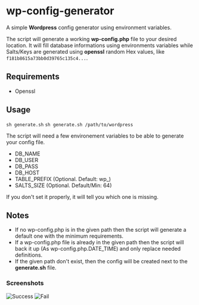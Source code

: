 # wp-config-generator
A simple **Wordpress** config generator using environment variables.

The script will generate a working **wp-config.php** file to your desired location.
It will fill database informations using environments variables while Salts/Keys are generated using **openssl** random Hex values, like `f181b8615a73bb0d39765c135c4...`.

## Requirements
- Openssl

## Usage
`sh generate.sh`
`sh generate.sh /path/to/wordpress`

The script will need a few environement variables to be able to generate your config file.
- DB_NAME
- DB_USER
- DB_PASS
- DB_HOST
- TABLE_PREFIX (Optional. Default: wp_)
- SALTS_SIZE (Optional. Default/Min: 64)

If you don't set it properly, it will tell you which one is missing.

## Notes
- If no wp-config.php is in the given path then the script will generate a default one with the minimum requirements.
- If a wp-config.php file is already in the given path then the script will back it up (As wp-config.php.DATE_TIME) and only replace needed definitions.
- If the given path don't exist, then the config will be created next to the **generate.sh** file.

### Screenshots
![Success](https://github.com/romslf/wp-config-generator/blob/main/Capture-Success.PNG?raw=true)
![Fail](https://github.com/romslf/wp-config-generator/blob/main/Capture-Fail.PNG?raw=true)
